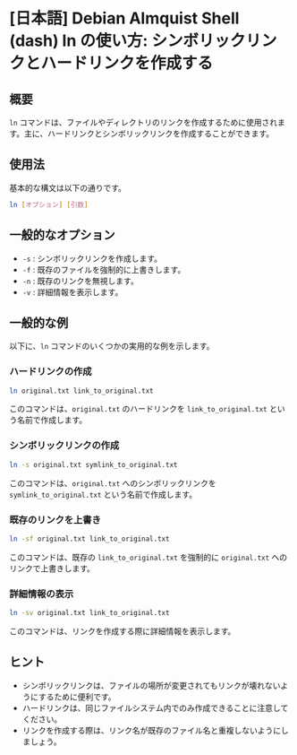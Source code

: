 # [日本語] Debian Almquist Shell (dash) ln の使い方: シンボリックリンクとハードリンクを作成する

## 概要
`ln` コマンドは、ファイルやディレクトリのリンクを作成するために使用されます。主に、ハードリンクとシンボリックリンクを作成することができます。

## 使用法
基本的な構文は以下の通りです。

```bash
ln [オプション] [引数]
```

## 一般的なオプション
- `-s` : シンボリックリンクを作成します。
- `-f` : 既存のファイルを強制的に上書きします。
- `-n` : 既存のリンクを無視します。
- `-v` : 詳細情報を表示します。

## 一般的な例
以下に、`ln` コマンドのいくつかの実用的な例を示します。

### ハードリンクの作成
```bash
ln original.txt link_to_original.txt
```
このコマンドは、`original.txt` のハードリンクを `link_to_original.txt` という名前で作成します。

### シンボリックリンクの作成
```bash
ln -s original.txt symlink_to_original.txt
```
このコマンドは、`original.txt` へのシンボリックリンクを `symlink_to_original.txt` という名前で作成します。

### 既存のリンクを上書き
```bash
ln -sf original.txt link_to_original.txt
```
このコマンドは、既存の `link_to_original.txt` を強制的に `original.txt` へのリンクで上書きします。

### 詳細情報の表示
```bash
ln -sv original.txt link_to_original.txt
```
このコマンドは、リンクを作成する際に詳細情報を表示します。

## ヒント
- シンボリックリンクは、ファイルの場所が変更されてもリンクが壊れないようにするために便利です。
- ハードリンクは、同じファイルシステム内でのみ作成できることに注意してください。
- リンクを作成する際は、リンク名が既存のファイル名と重複しないようにしましょう。